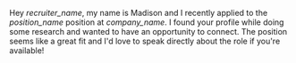 Hey *recruiter_name*, my name is Madison and I recently applied to the *position_name* position at *company_name*. I found your profile while doing some research and wanted to have an opportunity to connect. The position seems like a great fit and I'd love to speak directly about the role if you're available!